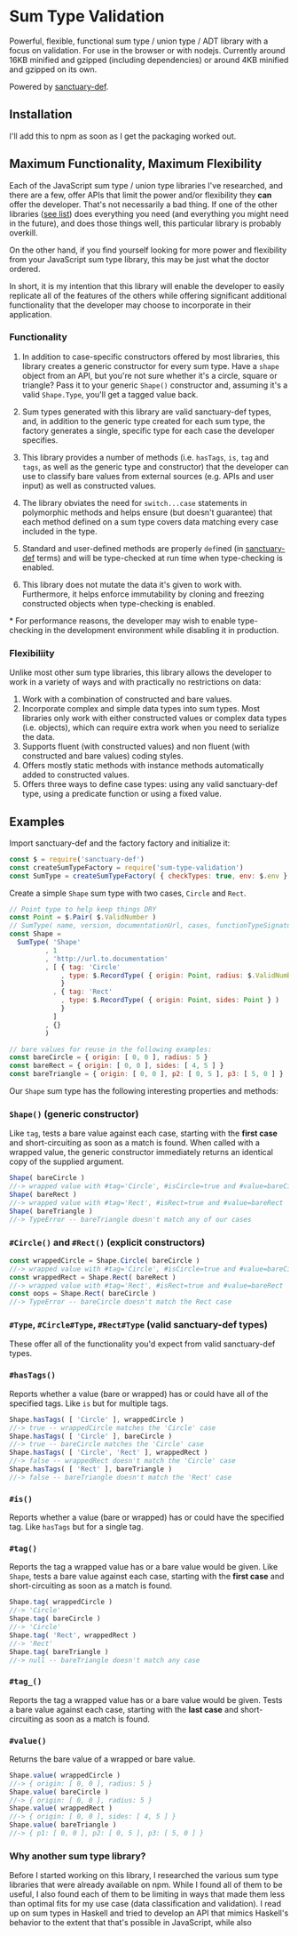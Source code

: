 # Sum Type Validation
Powerful, flexible, functional sum type / union type / ADT library with a focus on validation. For use in the browser or with nodejs. Currently around 16KB minified and gzipped (including dependencies) or around 4KB minified and gzipped on its own.
 
Powered by [sanctuary-def](https://github.com/sanctuary-js/sanctuary-def).

## Installation
I'll add this to npm as soon as I get the packaging worked out.

## Maximum Functionality, Maximum Flexibility
Each of the JavaScript sum type / union type libraries I've researched, and there are a few, offer APIs that limit the power and/or flexibility they **can** offer the developer. That's not necessarily a bad thing. If one of the other libraries ([see list](#other_libraries)) does everything you need (and everything you might need in the future), and does those things well, this particular library is probably overkill.

On the other hand, if you find yourself looking for more power and flexibility from your JavaScript sum type library, this may be just what the doctor ordered.
 
In short, it is my intention that this library will enable the developer to easily replicate all of the features of the others while offering significant additional functionality that the developer may choose to incorporate in their application.

### Functionality
1. In addition to case-specific constructors offered by most libraries, this library creates a generic constructor for every sum type. Have a `shape` object from an API, but you're not sure whether it's a circle, square or triangle? Pass it to your generic `Shape()` constructor and, assuming it's a valid `Shape.Type`, you'll get a tagged value back.

2. Sum types generated with this library are valid sanctuary-def types, and, in addition to the generic type created for each sum type, the factory generates a single, specific type for each case the developer specifies.

3. This library provides a number of methods (i.e. `hasTags`, `is`, `tag` and `tags`, as well as the generic type and constructor) that the developer can use to classify bare values from external sources (e.g. APIs and user input) as well as constructed values.

4. The library obviates the need for `switch...case` statements in polymorphic methods and helps ensure (but doesn't guarantee) that each method defined on a sum type covers data matching every case included in the type.

5. Standard and user-defined methods are properly `def`ined (in [sanctuary-def](https://github.com/sanctuary-js/sanctuary-def#sanctuary-def) terms) and will be type-checked at run time when type-checking is enabled.

6. This library does not mutate the data it's given to work with. Furthermore, it helps enforce immutability by cloning and freezing constructed objects when type-checking is enabled.

\* For performance reasons, the developer may wish to enable type-checking in the development environment while disabling it in production. 

### Flexibiliity
Unlike most other sum type libraries, this library allows the developer to work in a variety of ways and with practically no restrictions on data:

1. Work with a combination of constructed and bare values.
2. Incorporate complex and simple data types into sum types. Most libraries only work with either constructed values or complex data types (i.e. objects), which can require extra work when you need to serialize the data.
3. Supports fluent (with constructed values) and non fluent (with constructed and bare values) coding styles.
4. Offers mostly static methods with instance methods automatically added to constructed values.
5. Offers three ways to define case types: using any valid sanctuary-def type, using a predicate function or using a fixed value.

## Examples
Import sanctuary-def and the factory factory and initialize it:

```JavaScript
const $ = require('sanctuary-def')
const createSumTypeFactory = require('sum-type-validation')
const SumType = createSumTypeFactory( { checkTypes: true, env: $.env } )
```

Create a simple `Shape` sum type with two cases, `Circle` and `Rect`.

```JavaScript
// Point type to help keep things DRY
const Point = $.Pair( $.ValidNumber )
// SumType( name, version, documentationUrl, cases, functionTypeSignatures )
const Shape = 
  SumType( 'Shape'
         , 1
         , 'http://url.to.documentation'
         , [ { tag: 'Circle'
             , type: $.RecordType( { origin: Point, radius: $.ValidNumber } )
             }
           , { tag: 'Rect'
             , type: $.RecordType( { origin: Point, sides: Point } )
             }
           ]
         , {}
         )

// bare values for reuse in the following examples:
const bareCircle = { origin: [ 0, 0 ], radius: 5 }
const bareRect = { origin: [ 0, 0 ], sides: [ 4, 5 ] }
const bareTriangle = { origin: [ 0, 0 ], p2: [ 0, 5 ], p3: [ 5, 0 ] }
```
Our `Shape` sum type has the following interesting properties and methods:

### `Shape()` (generic constructor)
Like `tag`, tests a bare value against each case, starting with the **first case** and short-circuiting as soon as a match is found. When called with a wrapped value, the generic constructor immediately returns an identical copy of the supplied argument.
```JavaScript
Shape( bareCircle )
//-> wrapped value with #tag='Circle', #isCircle=true and #value=bareCircle
Shape( bareRect )
//-> wrapped value with #tag='Rect', #isRect=true and #value=bareRect
Shape( bareTriangle )
//-> TypeError -- bareTriangle doesn't match any of our cases
````

### `#Circle()` and `#Rect()` (explicit constructors)
```JavaScript
const wrappedCircle = Shape.Circle( bareCircle )
//-> wrapped value with #tag='Circle', #isCircle=true and #value=bareCircle
const wrappedRect = Shape.Rect( bareRect )
//-> wrapped value with #tag='Rect', #isRect=true and #value=bareRect
const oops = Shape.Rect( bareCircle )
//-> TypeError -- bareCircle doesn't match the Rect case
```

### `#Type`, `#Circle#Type`, `#Rect#Type` (valid sanctuary-def types)
These offer all of the functionality you'd expect from valid sanctuary-def types.

### `#hasTags()`
Reports whether a value (bare or wrapped) has or could have all of the specified tags. Like `is` but for multiple tags.
```JavaScript
Shape.hasTags( [ 'Circle' ], wrappedCircle )
//-> true -- wrappedCircle matches the 'Circle' case
Shape.hasTags( [ 'Circle' ], bareCircle )
//-> true -- bareCircle matches the 'Circle' case
Shape.hasTags( [ 'Circle', 'Rect' ], wrappedRect )
//-> false -- wrappedRect doesn't match the 'Circle' case
Shape.hasTags( [ 'Rect' ], bareTriangle )
//-> false -- bareTriangle doesn't match the 'Rect' case
```

### `#is()`
Reports whether a value (bare or wrapped) has or could have the specified tag. Like `hasTags` but for a single tag.

### `#tag()`
Reports the tag a wrapped value has or a bare value would be given. Like `Shape`, tests a bare value against each case, starting with the **first case** and short-circuiting as soon as a match is found.
```JavaScript
Shape.tag( wrappedCircle )
//-> 'Circle'
Shape.tag( bareCircle )
//-> 'Circle'
Shape.tag( 'Rect', wrappedRect )
//-> 'Rect'
Shape.tag( bareTriangle )
//-> null -- bareTriangle doesn't match any case
```

### `#tag_()` 
Reports the tag a wrapped value has or a bare value would be given. Tests a bare value against each case, starting with the **last case** and short-circuiting as soon as a match is found.

### `#value()`
Returns the bare value of a wrapped or bare value.
```JavaScript
Shape.value( wrappedCircle )
//-> { origin: [ 0, 0 ], radius: 5 }
Shape.value( bareCircle )
//-> { origin: [ 0, 0 ], radius: 5 }
Shape.value( wrappedRect )
//-> { origin: [ 0, 0 ], sides: [ 4, 5 ] }
Shape.value( bareTriangle )
//-> { p1: [ 0, 0 ], p2: [ 0, 5 ], p3: [ 5, 0 ] }
```

### Why another sum type library?
Before I started working on this library, I researched the various sum type libraries that were already available on npm. While I found all of them to be useful, I also found each of them to be limiting in ways that made them less than optimal fits for my use case (data classification and validation). I read up on sum types in Haskell and tried to develop an API that mimics Haskell's behavior to the extent that that's possible in JavaScript, while also  

